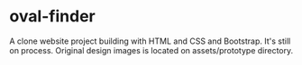 # oval-finder

A clone website project building with HTML and CSS and Bootstrap. It's still on process. 
Original design images is located on assets/prototype directory.
